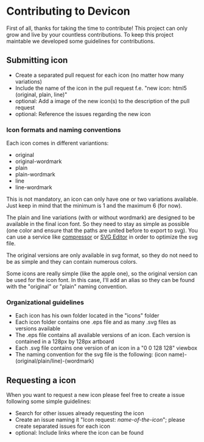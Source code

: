 <h1>Contributing to Devicon</h1>
<p>
First of all, thanks for taking the time to contribute! This project can only grow and live by your countless contributions. To keep this project maintable we developed some guidelines for contributions. 
</p>
<h2>Submitting icon</h2>
<ul>
  <li>Create a separated pull request for each icon (no matter how many variations)</li>
  <li>Include the name of the icon in the pull request f.e. "new icon: html5 (original, plain, line)"</li>
  <li>optional: Add a image of the new icon(s) to the description of the pull request</li>
  <li>optional: Reference the issues regarding the new icon</li>
</ul>
<h3>Icon formats and naming conventions</h3>
<p>Each icon comes in different variantions:</p>
<ul>
  <li>original</li>
  <li>original-wordmark</li>
  <li>plain</li>
  <li>plain-wordmark</li>
  <li>line</li>
  <li>line-wordmark</li>
</ul>
<p>
This is not mandatory, an icon can only have one or two variations available. Just keep in mind that the minimum is 1 and the maximum 6 (for now).
</p>
<p>
The plain and line variations (with or without wordmark) are designed to be available in the final icon font. So they need to stay as simple as possible (one color and ensure that the paths are united before to export to svg). You can use a service like <a href="https://compressor.io/">compressor</a> or <a href="https://petercollingridge.appspot.com/svg-editor">SVG Editor</a> in order to optimize the svg file.
</p>
<p>
The original versions are only available in svg format, so they do not need to be as simple and they can contain numerous colors.
</p>
<p>
Some icons are really simple (like the apple one), so the original version can be used for the icon font. In this case, I'll add an alias so they can be found with the "original" or "plain" naming convention.
</p>
<h3>Organizational guidelines</h3>
<ul>
  <li>Each icon has his own folder located in the "icons" folder</li>
  <li>Each icon folder contains one .eps file and as many .svg files as versions available</li>
  <li>The .eps file contains all available versions of an icon. Each version is contained in a 128px by 128px artboard</li>
  <li>Each .svg file contains one version of an icon in a "0 0 128 128" viewbox</li>
  <li>The naming convention for the svg file is the following: (icon name)-(original/plain/line)-(wordmark)</li>
</ul>
<h2>Requesting a icon</h2>
<p>When you want to request a new icon please feel free to create a issue following some simple guidelines:</p>
<ul>
  <li>Search for other issues already requesting the icon</li>
  <li>Create an issue naming it "Icon request: <i>name-of-the-icon</i>"; please create separated issues for each icon</li>
  <li>optional: Include links where the icon can be found</li>
</ul>
